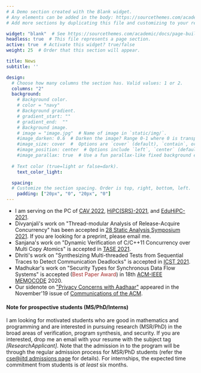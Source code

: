 ```yaml
---
# A Demo section created with the Blank widget.
# Any elements can be added in the body: https://sourcethemes.com/academic/docs/writing-markdown-latex/
# Add more sections by duplicating this file and customizing to your requirements.

widget: "blank"  # See https://sourcethemes.com/academic/docs/page-builder/
headless: true  # This file represents a page section.
active: true  # Activate this widget? true/false
weight: 25  # Order that this section will appear.

title: News
subtitle: ''

design:
  # Choose how many columns the section has. Valid values: 1 or 2.
  columns: "2"
  background:
    # Background color.
    # color = "navy"
    # Background gradient.
    # gradient_start: ""
    # gradient_end:  ""
    # Background image.
    # image = "image.jpg"  # Name of image in `static/img/`.
    #image_darken: 0.6  # Darken the image? Range 0-1 where 0 is transparent and 1 is opaque.
    #image_size: cover  #  Options are `cover` (default), `contain`, or `actual` size.
    #image_position: center  # Options include `left`, `center` (default), or `right`.
    #image_parallax: true  # Use a fun parallax-like fixed background effect? true/false
  
  # Text color (true=light or false=dark).
    text_color_light: 

  spacing:
  # Customize the section spacing. Order is top, right, bottom, left.
    padding: ["20px", "0", "20px", "0"]
---
```

- I am serving on the PC of [CAV 2022](http://i-cav.org/2022/), [HiPC(SRS)-2021](https://hipc.org/srs/), and [EduHiPC-2021](https://tcpp.cs.gsu.edu/curriculum/?q=eduhipc-21).
- Divyanjali's work on "Thread-modular Analysis of Release-Acquire Concurrency" has been accepted in [28 Static Analysis Symposium 2021](https://conf.researchr.org/home/sas-2021). If you are looking for a preprint, please email me. 
- Sanjana's work on "Dynamic Verification of C/C++11 Concurrency over Multi Copy Atomics" is accepted
in [TASE 2021](https://tase2021.github.io/). 
- Dhriti's work on "Synthesizing Multi-threaded Tests from Sequential Traces to Detect Communication Deadlocks" is accepted in [ICST 2021](https://icst2021.icmc.usp.br/). 
- Madhukar's work on "Security Types for Synchronous Data Flow Systems" is accepted (<span style="color:brown">Best Paper Award</span>) in 18th [ACM-IEEE MEMOCODE](https://iitjammu.ac.in/conferences/memocode2020/) 2020. 
- Our sidenote on ["Privacy Concerns with Aadhaar"](https://dl.acm.org/citation.cfm?id=3353770) appeared in
the November'19 issue of [Communications of the ACM](https://cacm.acm.org/).
<!-- - The fourth edition of [SAT-SMT school](https://sat-smt.in/) is taking place from Dec. 8-10, 2019. 
Consider participating. 
- Delivered a talk on verification of smart contracts in [DSV@CAV2019]. (https://smackers.github.io/democratizing-software-verification-workshop-2019/)
-->
#### Note for prospective students (MS/PhD/Interns)
I am looking for motivated students who are good in mathematics and programming and are interested in pursuing research (MSR/PhD) in the broad areas of verification, program synthesis, and security. If you are interested, drop me an email with your resume with the subject tag *[ResearchApplicant]*. Note that the admission in to the program will be through the regular admission process for MSR/PhD students (refer the [cse@iitd admissions page](http://www.cse.iitd.ac.in/index.php/2011-12-29-22-45-50/degree-programs) for details). For internships, the expected time commitment from students is *at least* six months.  
